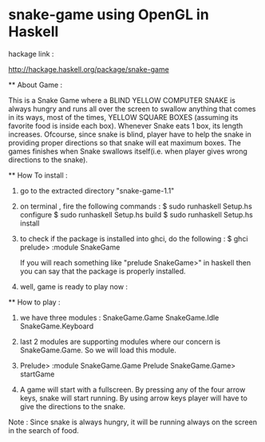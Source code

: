 snake-game using OpenGL in Haskell
==========


hackage link :

http://hackage.haskell.org/package/snake-game

** About Game :
  
This is a Snake Game where a BLIND YELLOW COMPUTER SNAKE is always hungry and runs all over the screen to swallow anything that comes in its ways, most of the times, YELLOW SQUARE BOXES (assuming its favorite food is inside each box). Whenever Snake eats 1 box, its length increases. 
  Ofcourse, since snake is blind, player have to help the snake in providing proper directions so that snake will eat maximum boxes. 
  The games finishes when Snake swallows itself(i.e. when player gives wrong directions to the snake).

** How To install :

1) go to the extracted directory "snake-game-1.1"

2) on terminal , fire the following commands :
      $ sudo runhaskell Setup.hs configure
      $ sudo runhaskell Setup.hs build
      $ sudo runhaskell Setup.hs install

3) to check if the package is installed into ghci, do the following :
      $ ghci
      prelude> :module SnakeGame

   If you will reach something like "prelude SnakeGame>" in haskell then you can say that the package is properly installed.

4) well, game is ready to play now :

** How to play :

1) we have three modules : 
		SnakeGame.Game
		SnakeGame.Idle
		SnakeGame.Keyboard

2) last 2 modules are supporting modules where our concern is SnakeGame.Game. So we will load this module.

3) Prelude> :module SnakeGame.Game 
   Prelude SnakeGame.Game> startGame  

4) A game will start with a fullscreen. By pressing any of the four arrow keys, snake will start running. By using arrow keys player will have to give the directions to the snake.

  Note : Since snake is always hungry, it will be running always on the screen in the search of food.

